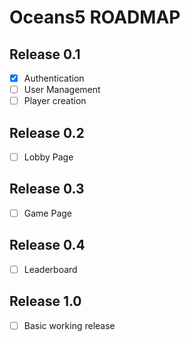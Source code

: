 # Oceans5 ROADMAP

## Release 0.1

- [x] Authentication
- [ ] User Management
- [ ] Player creation

## Release 0.2

- [ ] Lobby Page

## Release 0.3

- [ ] Game Page

## Release 0.4

- [ ] Leaderboard

## Release 1.0

- [ ] Basic working release
